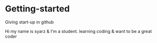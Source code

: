 # Getting-started
Giving start-up in github

  Hi my name is syarz & I'm a student. learning coding & want to be a great coder
  
  
